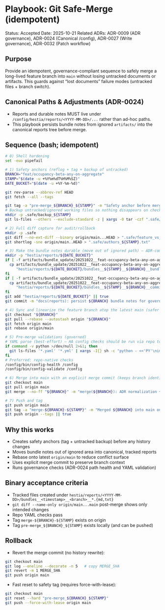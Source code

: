 # Playbook: Git Safe-Merge (idempotent)

Status: Accepted
Date: 2025-10-21
Related ADRs: ADR-0009 (ADR governance), ADR-0024 (Canonical /config), ADR-0027 (Write governance), ADR-0032 (Patch workflow)

## Purpose

Provide an idempotent, governance-compliant sequence to safely merge a long-lived feature branch into `main` without losing untracked documents or artifacts. This guards against “lost documents” failure modes (untracked files + branch switch).

## Canonical Paths & Adjustments (ADR-0024)

- Reports and durable notes MUST live under `/config/hestia/reports/<YYYY-MM-DD>/...` rather than ad-hoc paths.
- This playbook persists bundle notes from ignored `artifacts/` into the canonical reports tree before merge.

## Sequence (bash; idempotent)

```bash
# 0) Shell hardening
set -euo pipefail

# 1) Safety anchors (reflog + tag + backup of untracked)
BRANCH="feat/occupancy-beta-any-on-aggregate"
STAMP="$(date -u +%Y%m%dT%H%M%SZ)"
DATE_BUCKET="$(date -u +%Y-%m-%d)"

git rev-parse --abbrev-ref HEAD
git fetch --all --tags

git tag -a "pre-merge_${BRANCH}_${STAMP}" -m "Safety anchor before merging ${BRANCH} to main" || true
# Backup untracked/ignored working files so nothing disappears on checkout:
mkdir -p .safe/backup_${STAMP}
git ls-files --others --exclude-standard -z | xargs -0 tar -czf ".safe/backup_${STAMP}/untracked_${STAMP}.tar.gz" || true

# 2) Full diff capture for audit/rollback
mkdir -p .safe
git diff --no-ext-diff --binary origin/main...HEAD > ".safe/feature_vs_main_${STAMP}.patch"
git shortlog -sne origin/main..HEAD > ".safe/authors_${STAMP}.txt"

# 3) Make the bundle notes durable (move out of ignored path) — ADR-compliant
mkdir -p "hestia/reports/${DATE_BUCKET}"
if [ -f artifacts/bundle_update/20251022__feat-occupancy-beta-any-on-aggregate__bundle-notes.md ]; then
  cp artifacts/bundle_update/20251022__feat-occupancy-beta-any-on-aggregate__bundle-notes.md \
     "hestia/reports/${DATE_BUCKET}/bundles__${STAMP}__${BRANCH}__bundle-notes.md"
fi
if [ -f artifacts/bundle_update/20251022__feat-occupancy-beta-any-on-aggregate__commit-message.txt ]; then
  cp artifacts/bundle_update/20251022__feat-occupancy-beta-any-on-aggregate__commit-message.txt \
     "hestia/reports/${DATE_BUCKET}/bundles__${STAMP}__${BRANCH}__commit-message.txt"
fi
git add "hestia/reports/${DATE_BUCKET}" || true
git commit -m "docs(reports): persist ${BRANCH} bundle notes for governance audit [${STAMP}]" || true

# 4) Sync and linearize the feature branch atop the latest main (safer history)
git checkout "${BRANCH}"
git pull --rebase --autostash origin "${BRANCH}"
git fetch origin main
git rebase origin/main

# 5) Pre-merge validations (governed)
# YAML parse (best-effort) — HA config checks should be run via repo tools as well
if command -v python >/dev/null 2>&1; then
  git ls-files '*.yaml' '*.yml' | xargs -I{} sh -c "python - <<'PY'\nimport sys,yaml\nyaml.safe_load(open('{}'))\nprint('OK {}')\nPY" || true
fi
# Preferred: repo-native checks
/config/bin/config-health /config
/config/bin/config-validate /config

# 6) Merge into main with an explicit merge commit (keeps branch identity)
git checkout main
git pull origin main
git merge --no-ff "${BRANCH}" -m "merge(${BRANCH}): ADR normalization + media registry unique_id + occupancy/room_db updates"

# 7) Push and tag
git push origin main
git tag -a "merge-${BRANCH}-${STAMP}" -m "Merged ${BRANCH} into main on ${STAMP}" || true
git push origin --tags || true
```

## Why this works

- Creates safety anchors (tag + untracked backup) before any history changes
- Moves bundle notes out of ignored area into canonical, tracked reports
- Rebase onto latest `origin/main` to reduce conflict surface
- Uses explicit merge commit to preserve branch context
- Runs governance checks (ADR-0024 path health and YAML validation)

## Binary acceptance criteria

- Tracked files created under `hestia/reports/<YYYY-MM-DD>/bundles__<timestamp>__<branch>__*.{md,txt}`
- `git diff --name-only origin/main...main` post-merge shows only intended changes
- Repo YAML checks pass
- Tag `merge-${BRANCH}-${STAMP}` exists on origin
- Tag `pre-merge_${BRANCH}_${STAMP}` exists locally (and can be pushed)

## Rollback

- Revert the merge commit (no history rewrite):

```bash
git checkout main
git log --oneline --decorate -n 5   # copy MERGE_SHA
git revert -m 1 MERGE_SHA
git push origin main
```

- Fast reset to safety tag (requires force-with-lease):

```bash
git checkout main
git reset --hard "pre-merge_${BRANCH}_${STAMP}"
git push --force-with-lease origin main
```
